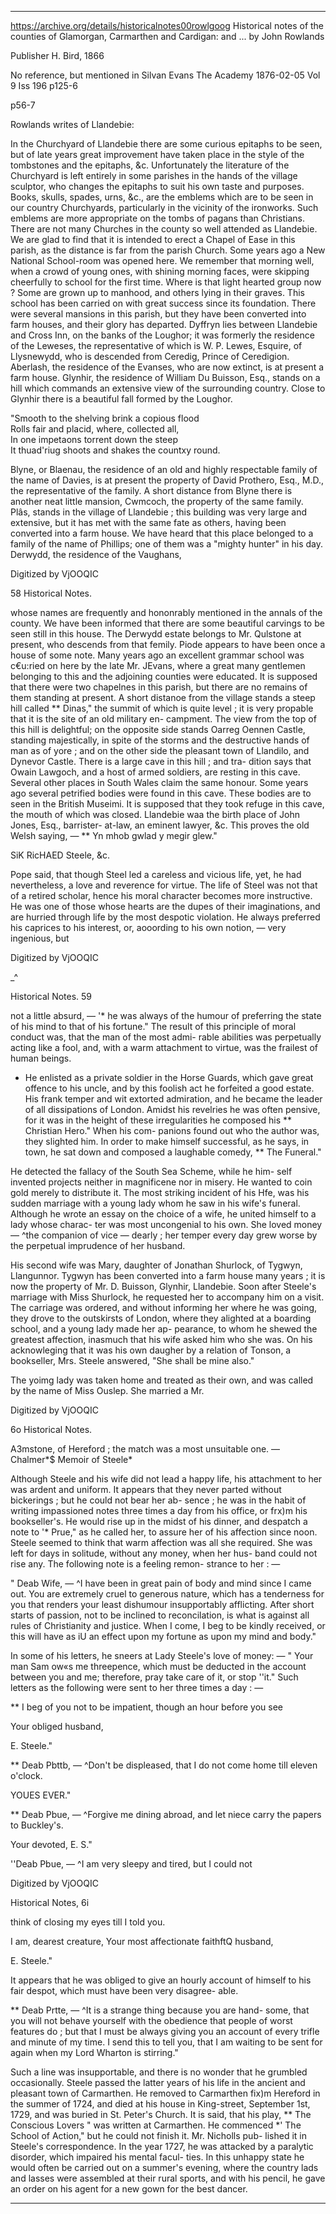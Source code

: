 

---


https://archive.org/details/historicalnotes00rowlgoog
Historical notes of the counties of Glamorgan, Carmarthen and Cardigan: and ...
by John Rowlands

Publisher H. Bird, 1866

No reference, but mentioned in Silvan Evans The Academy
1876-02-05
Vol 9 Iss 196
p125-6


p56-7

Rowlands writes of Llandebie:


In the Churchyard of Llandebie there are some curious epitaphs to be seen, but of late years great improvement have taken place in the style of the tombstones and the epitaphs, &c. Unfortunately the literature of the Churchyard is left entirely in some parishes in the hands of the village sculptor, who changes the epitaphs to suit his own taste and purposes. Books, skulls, spades, urns, &c., are the emblems which are to be seen in our country Churchyards, particularly in the vicinity of the ironworks. Such emblems are more appropriate on the tombs of pagans than Christians. There are not many Churches in the county so well attended as Llandebie. We are glad to find that it is intended to erect a Chapel of Ease in this parish, as the distance is far from the parish Church. Some years ago a New National School-room was opened here. We remember that morning well, when a crowd of young ones, with shining morning faces, were skipping cheerfully to school for the first time. Where is that light hearted group now ? Some are grown up to manhood, and others lying in their graves. This school has been carried on with great success since its foundation. There were several mansions in this parish, but they have been converted into farm houses, and their glory has departed. Dyffryn lies between Llandebie and Cross Inn, on the banks of the Loughor; it was formerly the residence of the Leweses, the representative of which is W. P. Lewes, Esquire, of Llysnewydd, who is descended from Ceredig, Prince of Ceredigion. Aberlash, the residence of the Evanses, who are now extinct, is at present a farm house. Glynhir, the residence of William Du Buisson, Esq., stands on a hill which commands an extensive view of the surrounding country. Close to Glynhir there is a beautiful fall formed by the Loughor.

"Smooth to the shelving brink a copious flood  
Rolls fair and placid, where, collected all,  
In one impetaons torrent down the steep  
It thuad'riug shoots and shakes the countxy round.  

Blyne, or Blaenau, the residence of an old and highly respectable family of the name of Davies, is at present the property of David Prothero, Esq., M.D., the representative of the family. A short distance from Blyne there is another neat little mansion, Cwmcoch, the property of the same family. Plâs, stands in the village of Llandebie ; this building was very large and extensive, but it has met with the same fate as others, having been converted into a farm house. We have heard that this place belonged to a family of the name of Phillips; one of them was a "mighty hunter" in his day. Derwydd, the residence of the Vaughans, 



Digitized by VjOOQIC 



58 Historical Notes. 

whose names are frequently and hononrably mentioned in the 
annals of the county. We have been informed that there are some 
beautiful carvings to be seen still in this house. The Derwydd 
estate belongs to Mr. Qulstone at present, who descends from that 
femily. Piode appears to have been once a house of some note. Many 
years ago an excellent grammar school was c€u:ried on here by the 
late Mr. JEvans, where a great many gentlemen belonging to this 
and the adjoining counties were educated. It is supposed that 
there were two chapelnes in this parish, but there are no remains 
of them standing at present. A short distanoe from the village 
stands a steep hill called ** Dinas," the summit of which is quite 
level ; it is very propable that it is the site of an old military en- 
campment. The view from the top of this hill is delightful; on 
the opposite side stands Oarreg Oennen Castle, standing 
majestically, in spite of the storms and the destructive hands of 
man as of yore ; and on the other side the pleasant town of Llandilo, 
and Dynevor Castle. There is a large cave in this hill ; and tra- 
dition says that Owain Lawgoch, and a host of armed soldiers, are 
resting in this cave. Several other places in South Wales claim 
the same honour. Some years ago several petrified bodies were 
found in this cave. These bodies are to seen in the British 
Museimi. It is supposed that they took refuge in this cave, the 
mouth of which was closed. Llandebie waa the birth place of 
John Jones, Esq., barrister- at-law, an eminent lawyer, &c. This 
proves the old Welsh saying, — ** Yn mhob gwlad y megir glew." 



SiK RicHAED Steele, &c. 

Pope said, that though Steel led a careless and vicious life, yet, 
he had nevertheless, a love and reverence for virtue. The life of 
Steel was not that of a retired scholar, hence his moral character 
becomes more instructive. He was one of those whose hearts are 
the dupes of their imaginations, and are hurried through life by 
the most despotic violation. He always preferred his caprices to 
his interest, or, aooording to his own notion, — very ingenious, but 



Digitized by VjOOQIC 



_^ 



Historical Notes. 59 

not a little absurd, — '* he was always of the humour of preferring 
the state of his mind to that of his fortune." The result of this 
principle of moral conduct was, that the man of the most admi- 
rable abilities was perpetually acting like a fool, and, with a warm 
attachment to virtue, was the frailest of human beings. 

- He enlisted as a private soldier in the Horse Guards, which 
gave great offence to his uncle, and by this foolish act he forfeited 
a good estate. His frank temper and wit extorted admiration, 
and he became the leader of all dissipations of London. Amidst 
his revelries he was often pensive, for it was in the height of these 
irregularities he composed his ** Christian Hero." When his com- 
panions found out who the author was, they slighted him. In 
order to make himself successful, as he says, in town, he sat down 
and composed a laughable comedy, ** The Funeral." 

He detected the fallacy of the South Sea Scheme, while he him- 
self invented projects neither in magnificene nor in misery. He 
wanted to coin gold merely to distribute it. The most striking 
incident of his Hfe, was his sudden marriage with a young lady 
whom he saw in his wife's funeral. Although he wrote an essay 
on the choice of a wife, he united himself to a lady whose charac- 
ter was most uncongenial to his own. She loved money — ^the 
companion of vice — dearly ; her temper every day grew worse by 
the perpetual imprudence of her husband. 

His second wife was Mary, daughter of Jonathan Shurlock, of 
Tygwyn, Llangunnor. Tygwyn has been converted into a farm 
house many years ; it is now the property of Mr. D. Buisson, 
Glynhir, Llandebie. Soon after Steele's marriage with Miss 
Shurlock, he requested her to accompany him on a visit. The 
carriage was ordered, and without informing her where he was 
going, they drove to the outskirsts of London, where they 
alighted at a boarding school, and a young lady made her ap- 
pearance, to whom he shewed the greatest affection, inasmuch that 
his wife asked him who she was. On his acknowleging that it 
was his own daugher by a relation of Tonson, a bookseller, Mrs. 
Steele answered, "She shall be mine also." 

The yoimg lady was taken home and treated as their own, and 
was called by the name of Miss Ouslep. She married a Mr. 



Digitized by VjOOQIC 



6o Historical Notes. 

A3mstone, of Hereford ; the match was a most unsuitable one. — 
Chalmer*$ Memoir of Steele* 

Although Steele and his wife did not lead a happy life, his 
attachment to her was ardent and uniform. It appears that they 
never parted without bickerings ; but he could not bear her ab- 
sence ; he was in the habit of writing impassioned notes three 
times a day from his office, or frx)m his bookseller's. He would 
rise up in the midst of his dinner, and despatch a note to '* Prue," 
as he called her, to assure her of his affection since noon. Steele 
seemed to think that warm affection was all she required. She 
was left for days in solitude, without any money, when her hus- 
band could not rise any. The following note is a feeling remon- 
strance to her : — 

" Deab Wife, — ^I have been in great pain of body and mind 
since I came out. You are extremely cruel to generous nature, 
which has a tenderness for you that renders your least dishumour 
insupportably afflicting. After short starts of passion, not to be 
inclined to reconcilation, is what is against all rules of Christianity 
and justice. When I come, I beg to be kindly received, or this 
will have as iU an effect upon my fortune as upon my mind and 
body." 

In some of his letters, he sneers at Lady Steele's love of 
money: — " Your man Sam ow«s me threepence, which must be 
deducted in the account between you and me; therefore, pray 
take care of it, or stop ''it." Such letters as the following were 
sent to her three times a day : — 

** I beg of you not to be impatient, though an hour before 
you see 

Your obliged husband, 

E. Steele." 

** Deab Pbttb, — ^Don't be displeased, that I do not come home 
till eleven o'clock. 

YOUES EVER." 

** Deab Pbue, — ^Forgive me dining abroad, and let niece carry 
the papers to Buckley's. 

Your devoted, E. S." 

''Deab Pbue, — ^I am very sleepy and tired, but I could not 



Digitized by VjOOQIC 



Historical Notes, 6i 

think of closing my eyes till I told you. 

I am, dearest creature, 
Your most affectionate faithftQ husband, 

E. Steele." 

It appears that he was obliged to give an hourly account of 
himself to his fair despot, which must have been very disagree- 
able. 

** Deab Prtte, — ^It is a strange thing because you are hand- 
some, that you will not behave yourself with the obedience that 
people of worst features do ; but that I must be always giving 
you an account of every trifle and minute of my time. I send 
this to tell you, that I am waiting to be sent for again when my 
Lord Wharton is stirring." 

Such a line was insupportable, and there is no wonder that he 
grumbled occasionally. Steele passed the latter years of his life 
in the ancient and pleasant town of Carmarthen. He removed 
to Carmarthen fix)m Hereford in the summer of 1724, and died at 
his house in King-street, September 1st, 1729, and was buried in 
St. Peter's Church. It is said, that his play, ** The Conscious 
Lovers " was written at Carmarthen. He commenced *' The 
School of Action," but he could not finish it. Mr. Nicholls pub- 
lished it in Steele's correspondence. In the year 1727, he was 
attacked by a paralytic disorder, which impaired his mental facul- 
ties. In this unhappy state he would often be carried out on a 
summer's evening, where the country lads and lasses were 
assembled at their rural sports, and with his pencil, he gave an 
order on his agent for a new gown for the best dancer. 

---
